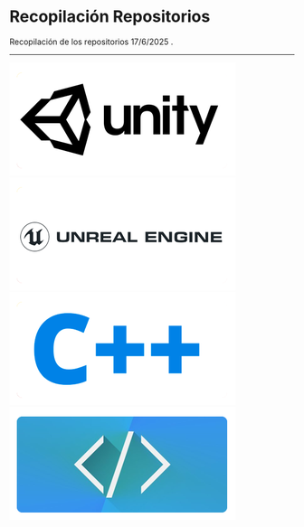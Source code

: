 # Recopilación Repositorios
Recopilación de los repositorios 17/6/2025  .

---
[![trunk](https://github.com/MoonAntonio/rec.repos/blob/master/res/unity.png?raw=true)](https://github.com/MoonAntonio/rec.repos/blob/master/doc/READMEunity.md)
[![trunk](https://github.com/MoonAntonio/rec.repos/blob/master/res/unreal.png?raw=true)](https://github.com/MoonAntonio/rec.repos/blob/master/doc/READMEunreal.md)
[![trunk](https://github.com/MoonAntonio/rec.repos/blob/master/res/cpp.png?raw=true)](https://github.com/MoonAntonio/rec.repos/blob/master/doc/READMEcpp.md)
[![trunk](https://github.com/MoonAntonio/rec.repos/blob/master/res/web.png?raw=true)](https://github.com/MoonAntonio/rec.repos/blob/master/doc/READMEweb.md)
